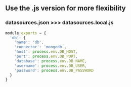 ## Use the .js version for more flexibility

### datasources.json >>> datasources.local.js

```js
module.exports = {
  'db': {
    'name': 'db',
    'connector': 'mongodb',
    'host': process.env.DB_HOST,
    'port': process.env.DB_PORT,
    'database': process.env.DB_NAME,
    'username': process.env.DB_USER,
    'password': process.env.DB_PASSWORD
  }
}
```


